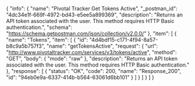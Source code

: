 {
  "info": {
    "name": "Pivotal Tracker Get Tokens Active",
    "_postman_id": "4dc34e1f-669f-4972-bd43-e5ee5a899369",
    "description": "Returns an API token associated with the user. This method requires HTTP Basic authentication.",
    "schema": "https://schema.getpostman.com/json/collection/v2.0.0/"
  },
  "item": [
    {
      "name": "Tokens",
      "item": [
        {
          "id": "4d4bdf15-c171-4f94-8a57-b8c9a5b757f3",
          "name": "getTokensActive",
          "request": {
            "url": "http://www.pivotaltracker.com/services/v3/tokens/active",
            "method": "GET",
            "body": {
              "mode": "raw"
            },
            "description": "Returns an API token associated with the user. This method requires HTTP Basic authentication."
          },
          "response": [
            {
              "status": "OK",
              "code": 200,
              "name": "Response_200",
              "id": "94eb0e9a-6337-414b-b564-63061d6bb101"
            }
          ]
        }
      ]
    }
  ]
}